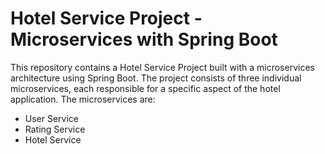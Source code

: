 # Hotel Service Project - Microservices with Spring Boot
This repository contains a Hotel Service Project built with a microservices architecture using Spring Boot. The project consists of three individual microservices, each responsible for a specific aspect of the hotel application. The microservices are:

- User Service
- Rating Service
- Hotel Service
